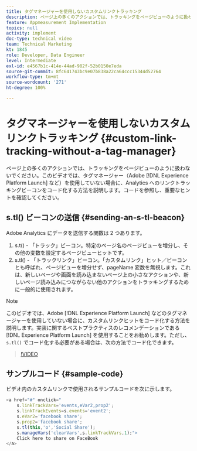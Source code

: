 ```yaml
---
title: タグマネージャーを使用しないカスタムリンクトラッキング
description: ページ上の多くのアクションでは、トラッキングをページビューのように扱わないでください。このビデオでは、タグマネージャー（Experience Platform Launch など）を使用していない場合に、Analytics へのリンクトラッキングビーコンをコード化する方法を説明します。コードを参照し、重要なヒントを確認してください。
feature: Appmeasurement Implementation
topics: null
activity: implement
doc-type: technical video
team: Technical Marketing
kt: 1845
role: Developer, Data Engineer
level: Intermediate
exl-id: e4567b1c-414e-44ad-982f-52b0150e7eda
source-git-commit: 8fc641743bc9e07b838a22ca64ccc15344d52764
workflow-type: tm+mt
source-wordcount: '271'
ht-degree: 100%

---
```


# タグマネージャーを使用しないカスタムリンクトラッキング {#custom-link-tracking-without-a-tag-manager}

ページ上の多くのアクションでは、トラッキングをページビューのように扱わないでください。このビデオでは、タグマネージャー（Adobe [!DNL Experience Platform Launch] など）を使用していない場合に、Analytics へのリンクトラッキングビーコンをコード化する方法を説明します。コードを参照し、重要なヒントを確認してください。

## s.tl() ビーコンの送信 {#sending-an-s-tl-beacon}

Adobe Analytics にデータを送信する関数は 2 つあります。

1. s.t() - 「トラック」ビーコン。特定のページ名のページビューを増分し、その他の変数を設定するページビューヒットです。
1. s.tl() - 「トラックリンク」ビーコン。「カスタムリンク」ヒット／ビーコンとも呼ばれ、ページビューを増分せず、pageName 変数を無視します。これは、新しいページや画面を読み込まないページ上の小さなアクションや、新しいページ読み込みにつながらない他のアクションをトラッキングするために一般的に使用されます。

>[!NOTE]
>
>このビデオでは、Adobe [!DNL Experience Platform Launch] などのタグマネージャーを使用していない場合に、カスタムリンクヒットをコード化する方法を説明します。実装に関するベストプラクティスのレコメンデーションである [!DNL Experience Platform Launch] を使用することをお勧めします。ただし、`s.tl()` でコード化する必要がある場合は、次の方法でコード化できます。

>[!VIDEO](https://video.tv.adobe.com/v/25832/?quality=12&learn=on)

## サンプルコード {#sample-code}

ビデオ内のカスタムリンクで使用されるサンプルコードを次に示します。

```JavaScript
<a href="#" onclick="
    s.linkTrackVars='events,eVar2,prop2';
    s.linkTrackEvents=s.events='event2';
    s.eVar2='facebook share';
    s.prop2='facebook share';
    s.tl(this,'o','Social Share');
    s.manageVars('clearVars',s.linkTrackVars,1);">
    Click here to share on FaceBook
</a>
```

